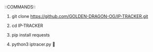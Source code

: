 ::COMMANDS::
1. git clone https://github.com/GOLDEN-DRAGON-OG/IP-TRACKER.git

2. cd IP-TRACKER

3. pip install requests

4. python3 iptracer.py
💌
